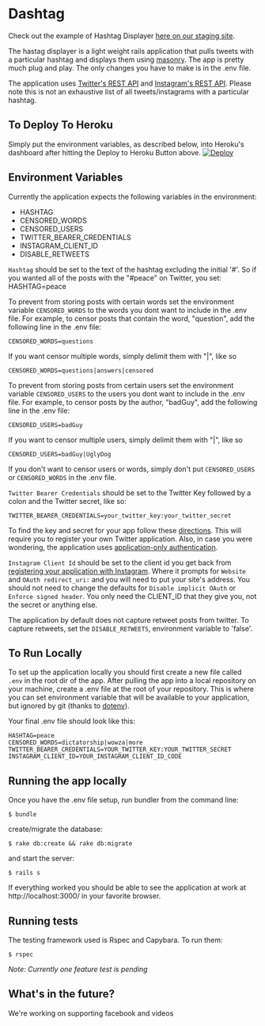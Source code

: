 Dashtag
=================
Check out the example of Hashtag Displayer [here on our staging site](http://hashtag-displayer-staging-1.herokuapp.com/).

The hastag displayer is a light weight rails application that pulls tweets with a particular hashtag and displays them using [masonry](http://masonry.desandro.com/). The app is pretty much plug and play. The only changes you have to make is in the .env file.

The application uses [Twitter's REST API](https://dev.twitter.com/rest/reference/get/search/tweets) and [Instagram's REST API](http://instagram.com/developer/). Please note this is not an exhaustive list of all tweets/instagrams with a particular hashtag.

To Deploy To Heroku
-------------------
 Simply put the environment variables, as described below, into Heroku's dashboard after hitting the Deploy to Heroku Button above. 
 [![Deploy](https://www.herokucdn.com/deploy/button.png)](https://heroku.com/deploy?template=https://github.com/anirudh-eka/hashtag_displayer.git)


Environment Variables
---------------------
Currently the application expects the following variables in the environment:
-	HASHTAG
-	CENSORED_WORDS
-	CENSORED_USERS
-	TWITTER_BEARER_CREDENTIALS
- 	INSTAGRAM_CLIENT_ID
-	DISABLE_RETWEETS

`Hashtag` should be set to the text of the hashtag excluding the initial '#'. So if you wanted all of the posts with the "#peace" on Twitter, you set: 
	HASHTAG=peace

To prevent from storing posts with certain words set the environment variable `CENSORED_WORDS` to the words you dont want to include in the .env file. For example, to censor posts that contain the word, "question", add the following line in the .env file:

	CENSORED_WORDS=questions

If you want censor multiple words, simply delimit them with "|", like so

	CENSORED_WORDS=questions|answers|censored

To prevent from storing posts from certain users set the environment variable `CENSORED_USERS` to the users you dont want to include in the .env file. For example, to censor posts by the author, "badGuy", add the following line in the .env file:

	CENSORED_USERS=badGuy

If you want to censor multiple users, simply delimit them with "|", like so

	CENSORED_USERS=badGuy|UglyDog

If you don't want to censor users or words, simply don't put `CENSORED_USERS` or `CENSORED_WORDS` in the .env file.

`Twitter Bearer Credentials` should be set to the Twitter Key followed by a colon and the Twitter secret, like so:

	TWITTER_BEARER_CREDENTIALS=your_twitter_key:your_twitter_secret

To find the key and secret for your app follow these [directions](https://dev.twitter.com/oauth/overview/application-owner-access-tokens). This will require you to register your own Twitter application. Also, in case you were wondering, the application uses [application-only authentication](https://dev.twitter.com/oauth/application-only).

`Instagram Client Id` should be set to the client id you get back from [registering your application with Instagram](http://instagram.com/developer/clients/register/). Where it prompts for `Website` and `OAuth redirect_uri:` and you will need to put your site's address.  You should not need to change the defaults for `Disable implicit OAuth` or `Enforce signed header`.  You only need the CLIENT_ID that they give you, not the secret or anything else.

The application by default does not capture retweet posts from twitter. To capture retweets, set the `DISABLE_RETWEETS`, environment variable to 'false'.

To Run Locally
---------------
To set up the application locally you should first create a new file called `.env` in the root dir of the app. After pulling the app into a local repository on your machine, create a .env file at the root of your repository. This is where you can set environment variable that will be available to your application, but ignored by git (thanks to [dotenv](https://github.com/bkeepers/dotenv)).

Your final .env file should look like this:

	HASHTAG=peace
	CENSORED_WORDS=dictatorship|wowza|more
	TWITTER_BEARER_CREDENTIALS=YOUR_TWITTER_KEY:YOUR_TWITTER_SECRET
	INSTAGRAM_CLIENT_ID=YOUR_INSTAGRAM_CLIENT_ID_CODE

Running the app locally
-----------------------

Once you have the .env file setup, run bundler from the command line:

	$ bundle

create/migrate the database:
	
	$ rake db:create && rake db:migrate

and start the server:

	$ rails s

If everything worked you should be able to see the application at work at http://localhost:3000/ in your favorite browser.

Running tests
-------------

The testing framework used is Rspec and Capybara. To run them:

	$ rspec

*Note: Currently one feature test is pending*


What's in the future?
---------------------
We're working on supporting facebook and videos
